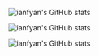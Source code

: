 ![ianfyan's GitHub stats](https://github-readme-stats.vercel.app/api?username=ianfyan&theme=vue-dark&hide_border=true&card_width=550)

![ianfyan's GitHub stats](https://github-readme-stats.vercel.app/api?username=ianfyan&theme=vue-dark&show_icons=true&hide_border=true&count_private=true&show=prs_merged,prs_merged_percentage&rank_icon=github&card_width=550)

![ianfyan's GitHub stats](https://github-readme-stats.vercel.app/api/top-langs/?username=ianfyan&theme=vue-dark&show_icons=true&hide_border=true&layout=compact&card_width=550)
